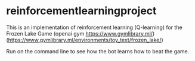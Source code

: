 # reinforcementlearningproject

This is an implementation of reinforcement learning (Q-learning) for the Frozen Lake Game 
(openai gym https://www.gymlibrary.ml/)(https://www.gymlibrary.ml/environments/toy_text/frozen_lake/)

Run on the command line to see how the bot learns how to beat the game.
